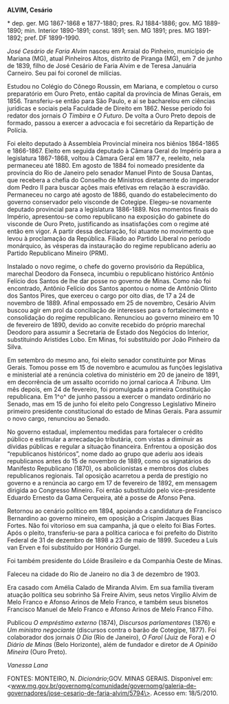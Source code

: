 **ALVIM, Cesário**

\* dep. ger. MG 1867-1868 e 1877-1880; pres. RJ 1884-1886; gov. MG
1889-1890; min. Interior 1890-1891; const. 1891; sen. MG 1891; pres. MG
1891-1892; pref. DF 1899-1990.

*José Cesário de Faria Alvim* nasceu em Arraial do Pinheiro, município
de Mariana (MG), atual Pinheiros Altos, distrito de Piranga (MG), em 7
de junho de 1839, filho de José Cesário de Faria Alvim e de Teresa
Januária Carneiro. Seu pai foi coronel de milícias.

Estudou no Colégio do Cônego Roussin, em Mariana, e completou o curso
preparatório em Ouro Preto, então capital da província de Minas Gerais,
em 1856. Transferiu-se então para São Paulo, e aí se bacharelou em
ciências jurídicas e sociais pela Faculdade de Direito em 1862. Nesse
período foi redator dos jornais *O Timbira* e *O Futuro*. De volta a
Ouro Preto depois de formado, passou a exercer a advocacia e foi
secretário da Repartição de Polícia.

Foi eleito deputado à Assembleia Provincial mineira nos biênios
1864-1865 e 1866-1867. Eleito em seguida deputado à Câmara Geral do
Império para a legislatura 1867-1868, voltou à Câmara Geral em 1877 e,
reeleito, nela permaneceu até 1880. Em agosto de 1884 foi nomeado
presidente da província do Rio de Janeiro pelo senador Manuel Pinto de
Sousa Dantas, que recebera a chefia do Conselho de Ministros diretamente
do imperador dom Pedro II para buscar ações mais efetivas em relação à
escravidão. Permaneceu no cargo até agosto de 1886, quando do
estabelecimento do governo conservador pelo visconde de Cotegipe.
Elegeu-se novamente deputado provincial para a legislatura 1886-1889.
Nos momentos finais do Império, apresentou-se como republicano na
exposição do gabinete do visconde de Ouro Preto, justificando as
insatisfações com o regime até então em vigor. A partir dessa
declaração, foi atuante no movimento que levou à proclamação da
República. Filiado ao Partido Liberal no período monárquico, às vésperas
da instauração do regime republicano aderiu ao Partido Republicano
Mineiro (PRM).

Instalado o novo regime, o chefe do governo provisório da República,
marechal Deodoro da Fonseca, incumbiu o republicano histórico Antônio
Felício dos Santos de lhe dar posse no governo de Minas. Como não foi
encontrado, Antônio Felício dos Santos apontou o nome de Antônio Olinto
dos Santos Pires, que exerceu o cargo por oito dias, de 17 a 24 de
novembro de 1889. Afinal empossado em 25 de novembro, Cesário Alvim
buscou agir em prol da conciliação de interesses para o fortalecimento e
consolidação do regime republicano. Renunciou ao governo mineiro em 10
de fevereiro de 1890, devido ao convite recebido do próprio marechal
Deodoro para assumir a Secretaria de Estado dos Negócios do Interior,
substituindo Aristides Lobo. Em Minas, foi substituído por João Pinheiro
da Silva.

Em setembro do mesmo ano, foi eleito senador constituinte por Minas
Gerais. Tomou posse em 15 de novembro e acumulou as funções legislativa
e ministerial até a renúncia coletiva do ministério em 20 de janeiro de
1891, em decorrência de um assalto ocorrido no jornal carioca *A
Tribuna*. Um mês depois, em 24 de fevereiro, foi promulgada a primeira
Constituição republicana. Em 1^o^ de junho passou a exercer o mandato
ordinário no Senado, mas em 15 de junho foi eleito pelo Congresso
Legislativo Mineiro primeiro presidente constitucional do estado de
Minas Gerais. Para assumir o novo cargo, renunciou ao Senado.

No governo estadual, implementou medidas para fortalecer o crédito
público e estimular a arrecadação tributária, com vistas a diminuir as
dívidas públicas e regular a situação financeira. Enfrentou a oposição
dos “republicanos históricos”, nome dado ao grupo que aderiu aos ideais
republicanos antes do 15 de novembro de 1889, como os signatários do
Manifesto Republicano (1870), os abolicionistas e membros dos clubes
republicanos regionais. Tal oposição acarretou a perda de prestígio no
governo e a renúncia ao cargo em 17 de fevereiro de 1892, em mensagem
dirigida ao Congresso Mineiro. Foi então substituído pelo
vice-presidente Eduardo Ernesto da Gama Cerqueira, até a posse de Afonso
Pena.

Retornou ao cenário político em 1894, apoiando a candidatura de
Francisco Bernardino ao governo mineiro, em oposição a Crispim Jacques
Bias Fortes. Não foi vitorioso em sua campanha, já que o eleito foi Bias
Fortes. Após o pleito, transferiu-se para a política carioca e foi
prefeito do Distrito Federal de 31 de dezembro de 1898 a 23 de maio de
1899. Sucedeu a Luís van Erven e foi substituído por Honório Gurgel.

Foi também presidente do Lóide Brasileiro e da Companhia Oeste de Minas.

Faleceu na cidade do Rio de Janeiro no dia 3 de dezembro de 1903.

Era casado com Amélia Calado de Miranda Alvim. Em sua família tiveram
atuação política seu sobrinho Sá Freire Alvim, seus netos Virgílio Alvim
de Melo Franco e Afonso Arinos de Melo Franco, e também seus bisnetos
Francisco Manuel de Melo Franco e Afonso Arinos de Melo Franco Filho.

Publicou *O empréstimo externo* (1874), *Discursos parlamentares* (1876)
e *Um ministro negociante* (discursos contra o barão de Cotegipe, 1877).
Foi colaborador dos jornais *O Dia* (Rio de Janeiro), *O Farol* (Juiz de
Fora) e *O Diário de Minas* (Belo Horizonte), além de fundador e diretor
de *A Opinião Mineira* (Ouro Preto).

*Vanessa Lana*

FONTES: MONTEIRO, N. *Dicionário*;GOV. MINAS GERAIS. Disponível em:
\<www.mg.gov.br/governomg/comunidade/governomg/galeria-de-governadores/jose-cesario-de-faria-alvim/5794\>.
Acesso em: 18/5/2010.
